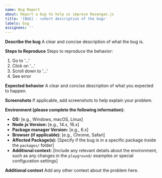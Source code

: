 ```yaml
---
name: Bug Report
about: Report a bug to help us improve Rasengan.js
title: '[BUG] - <short description of the bug>'
labels: bug
assignees: ''
---
```


**Describe the bug**
A clear and concise description of what the bug is.

**Steps to Reproduce**
Steps to reproduce the behavior:

1. Go to '...'
2. Click on '...'
3. Scroll down to '...'
4. See error

**Expected behavior**
A clear and concise description of what you expected to happen.

**Screenshots**
If applicable, add screenshots to help explain your problem.

**Environment (please complete the following information):**

- **OS:** [e.g., Windows, macOS, Linux]
- **Node.js Version:** [e.g., 14.x, 16.x]
- **Package manager Version:** [e.g., 6.x]
- **Browser (if applicable):** [e.g., Chrome, Safari]
- **Affected Package(s):** [Specify if the bug is in a specific package inside the `packages/` folder]
- **Additional context:** [Include any relevant details about the environment, such as any changes in the `playground/` examples or special configuration settings]

**Additional context**
Add any other context about the problem here.
